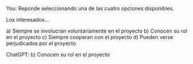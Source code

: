 You:
Reponde seleccionando una de las cuatro opciones disponibles.

Los interesados...

a) Siempre se involucran voluntariamente en el proyecto
b) Conocen su rol en el proyecto
c) Siempre cooperan con el proyecto
d) Pueden verse perjudicados por el proyecto

ChatGPT:
b) Conocen su rol en el proyecto
